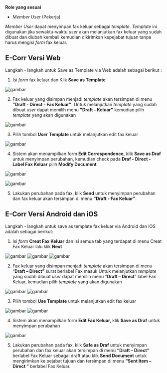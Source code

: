**Role yang sesuai**

- *Member User* (Pekerja)

*Member User* dapat menyimpan fax keluar sebagai *template*. *Template* ini digunakan jika sewaktu-waktu *user* akan melanjutkan fax keluar yang sudah dibuat dan diubah kembali kemudian dikirimkan kepejabat tujuan tanpa harus mengisi *form* fax keluar.

## **E-Corr Versi Web**

Langkah - langkah untuk Save as Template via Web adalah sebagai berikut :

1. Isi *form* fax keluar dan Klik **Save as Template**

![gambar](FaxKeluar/FK_Web/FK34.PNG)

2. Fax keluar yang disimpan menjadi *template* akan tersimpan di menu **"Draft - Direct - Fax Keluar"**. Untuk melanjutkan *template* yang sudah dibuat *user* dapat memilih menu **"Draft - Keluar"** kemudian pilih *template* yang akan digunakan

![gambar](FaxKeluar/FK_Web/FK35.PNG)

3. Pilih tombol ***User*** **Template** untuk melanjutkan edit fax keluar

![gambar](FaxKeluar/FK_Web/FK36.PNG)

4. Sistem akan menampilkan form **Edit Correspondence,** klik **Save as Draf** untuk menyimpan perubahan, kemudian check pada **Draf - Direct - Label Fax Keluar** pilih **Modify Document**

![gambar](FaxKeluar/FK_Web/FK37.PNG)

![gambar](FaxKeluar/FK_Web/FK38.PNG)

5. Lakukan perubahan pada fax, klik **Send** untuk menyimpan perubahan dan fax keluar akan tersimpan di menu **"Draft - Fax Keluar"**.


## **E-Corr Versi Android dan iOS**

Langkah - langkah untuk save as template fax keluar via Android dan iOS adalah sebagai berikut:

1. Isi _form_ **Creat Fax Keluar** dan isi semua tab yang terdapat di menu Creat Fax Keluar lalu klik **Next**

![gambar](FaxKeluar/FK_Android/TempFK/02A01.png) ![gambar](FaxKeluar/FK_Android/TempFK/02A02.png) ![gambar](FaxKeluar/FK_Android/TempFK/02A03.png)

2. Fax keluar yang disimpan menjadi _template_ akan tersimpan di menu “**Draft – Direct”** surat berlabel Fax masuk Untuk melanjutkan _template_ yang sudah dibuat _user_ dapat memilih menu “**Draft – Direct**” label Fax Keluar, kemudian pilih _template_ yang akan digunakan

![gambar](FaxKeluar/FK_Android/TempFK/02A04.png) 
![gambar](FaxKeluar/FK_Android/TempFK/02A04F2.PNG)

3. Pilih tombol **Use Template** untuk melanjutkan edit fax keluar

 ![gambar](FaxKeluar/FK_Android/TempFK/04A05.PNG) 
 ![gambar](FaxKeluar/FK_Android/TempFK/02A05.png)

4. Sistem akan menampilkan form **Edit Fax Keluar,** klik **Save as Draf** untuk menyimpan perubahan

![gambar](FaxKeluar/FK_Android/TempFK/02A06.png)

5. Lakukan perubahan pada fax, klik **Safe as Draf** untuk menyimpan perubahan dan fax keluar akan tersimpan di menu **“Draft – Direct”** berlabel Fax Keluar sebagai draft atau klik **Send Document** untuk mengirimkan ke pejabat tujuan dan tersimpan di menu **“Sent Item – Direct ”** berlabel Fax Keluar.



